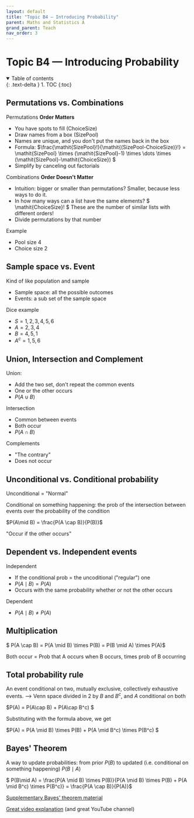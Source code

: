 ```yaml
---
layout: default
title: "Topic B4 — Introducing Probability"
parent: Maths and Statistics A
grand_parent: Teach
nav_order: 3
---
```

# Topic B4 — Introducing Probability

<details open markdown="block">
  <summary>
    Table of contents
  </summary>
  {: .text-delta }
1. TOC
{:toc}
</details>

## Permutations vs. Combinations

Permutations **Order Matters**

- You have spots to fill (ChoiceSize)
- Draw names from a box (SizePool)
- Names are unique, and you don't put the names back in the box
- Formula: $\frac{\mathit{SizePool}!}{\mathit{(SizePool-ChoiceSize)}!} = \mathit{SizePool} \times (\mathit{SizePool}-1) \times \dots \times (\mathit{SizePool}-\mathit{ChoiceSize}) $
- Simplify by canceling out factorials

Combinations **Order Doesn't Matter**

- Intuition: bigger or smaller than permutations? Smaller, because less ways to do it.
- In how many ways can a list have the same elements? $ \mathit{ChoiceSize}! $ These are the number of similar lists with different orders!
- Divide permutations by that number

Example

- Pool size 4
- Choice size 2

## Sample space vs. Event

Kind of like population and sample

- Sample space: all the possible outcomes
- Events: a sub set of the sample space

Dice example

- $S={1,2,3,4,5,6}$
- $A=2,3,4$
- $B=4,5,1$
- $A^c = 1,5,6$

## Union, Intersection and Complement

Union:

- Add the two set, don't repeat the common events
- One or the other occurs
- $P(A \cup B)$

Intersection

- Common between events
- Both occur
- $P(A \cap B)$

Complements

- "The contrary"
- Does not occur

## Unconditional vs. Conditional probability

Unconditional = "Normal"

Conditional on something happening: the prob of the intersection between events over the probability of the condition

$P(A\mid B) = \frac{P(A \cap B)}{P(B)}$

"Occur if the other occurs"

## Dependent vs. Independent events

Independent

- If the conditional prob = the uncoditional ("regular") one
- $P(A\mid B)=P(A)$
- Occurs with the same probability whether or not the other occurs

Dependent

- $P(A\mid B) \neq P(A)$

## Multiplication

$ P(A \cap B) = P(A \mid B) \times P(B) = P(B \mid A) \times P(A)$

Both occur = Prob that A occurs when B occurs, times prob of B occurring

## Total probability rule

An event conditional on two, mutually exclusive, collectively exhaustive events. --> Venn space divided in 2 by $B$ and $B^c$, and $A$ conditional on both

$P(A) = P(A\cap B) + P(A\cap B^c) $

Substituting with the formula above, we get

$P(A) = P(A \mid B) \times P(B) + P(A \mid B^c) \times P(B^c) $

## Bayes' Theorem

A way to update probabilities: from prior $P(B)$ to updated (i.e. conditional on something happening) $P(B\mid A)$

$ P(B\mid A) = \frac{P(A \mid B) \times P(B)}{P(A \mid B) \times P(B) + P(A \mid B^c) \times P(B^c)} = \frac{P(A \cap B)}{P(A)}$

[Supplementary Bayes' theorem material](assets/tuto3_supp.pdf)

[Great video explanation](https://www.youtube.com/watch?v=HZGCoVF3YvM) (and great YouTube channel)